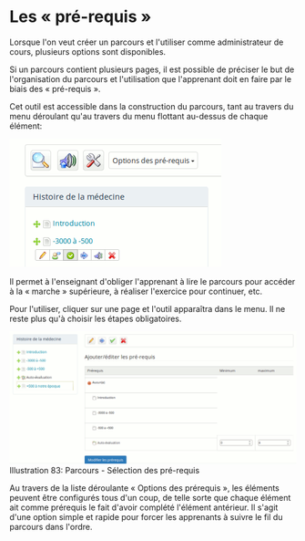 # Les « pré-requis »

Lorsque l'on veut créer un parcours et l'utiliser comme administrateur de cours, plusieurs options sont disponibles.

Si un parcours contient plusieurs pages, il est possible de préciser le but de l'organisation du parcours et l'utilisation que l'apprenant doit en faire par le biais des « pré-requis ».

Cet outil est accessible dans la construction du parcours, tant au travers du menu déroulant qu'au travers du menu flottant au-dessus de chaque élément:

![](../../.gitbook/assets/image136%20%281%29.png)

Il permet à l'enseignant d'obliger l'apprenant à lire le parcours pour accéder à la « marche » supérieure, à réaliser l'exercice pour continuer, etc.

Pour l'utiliser, cliquer sur une page et l'outil apparaîtra dans le menu. Il ne reste plus qu'à choisir les étapes obligatoires.

![](../../.gitbook/assets/image137%20%281%29.png)Illustration 83: Parcours - Sélection des pré-requis

Au travers de la liste déroulante « Options des prérequis », les éléments peuvent être configurés tous d'un coup, de telle sorte que chaque élément ait comme prérequis le fait d'avoir complété l'élément antérieur. Il s'agit d'une option simple et rapide pour forcer les apprenants à suivre le fil du parcours dans l'ordre.

